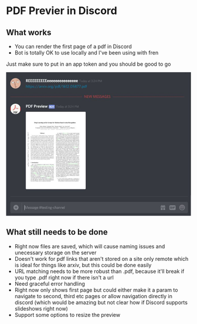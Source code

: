 # PDF Previer in Discord

## What works
* You can render the first page of a pdf in Discord
* Bot is totally OK to use locally and I've been using with fren

Just make sure to put in an app token and you should be good to go

![Capture.JPG](Capture.JPG)

## What still needs to be done
* Right now files are saved, which will cause naming issues and unecessary storage on the server
* Doesn't work for pdf links that aren't stored on a site only remote which is ideal for things like arxiv, but this could be done easily
* URL matching needs to be more robust than .pdf, because it'll break if you type .pdf right now if there isn't a url
* Need graceful error handling
* Right now only shows first page but could either make it a param to navigate to second, third etc pages or allow navigation directly in discord (which would be amazing but not clear how if Discord supports slideshows right now)
* Support some options to resize the preview



